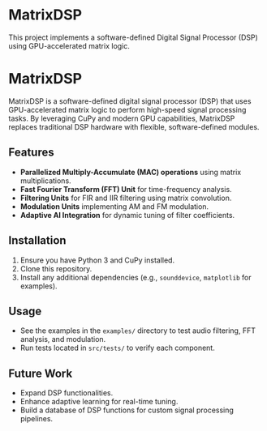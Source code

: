 # MatrixDSP

This project implements a software-defined Digital Signal Processor (DSP) using GPU-accelerated matrix logic.
# MatrixDSP

MatrixDSP is a software-defined digital signal processor (DSP) that uses GPU-accelerated matrix logic to perform high-speed signal processing tasks. By leveraging CuPy and modern GPU capabilities, MatrixDSP replaces traditional DSP hardware with flexible, software-defined modules.

## Features
- **Parallelized Multiply-Accumulate (MAC) operations** using matrix multiplications.
- **Fast Fourier Transform (FFT) Unit** for time-frequency analysis.
- **Filtering Units** for FIR and IIR filtering using matrix convolution.
- **Modulation Units** implementing AM and FM modulation.
- **Adaptive AI Integration** for dynamic tuning of filter coefficients.

## Installation
1. Ensure you have Python 3 and CuPy installed.
2. Clone this repository.
3. Install any additional dependencies (e.g., `sounddevice`, `matplotlib` for examples).

## Usage
- See the examples in the `examples/` directory to test audio filtering, FFT analysis, and modulation.
- Run tests located in `src/tests/` to verify each component.

## Future Work
- Expand DSP functionalities.
- Enhance adaptive learning for real-time tuning.
- Build a database of DSP functions for custom signal processing pipelines.
